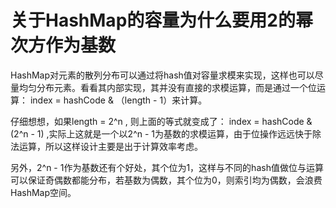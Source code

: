 # 关于HashMap的容量为什么要用2的幂次方作为基数

HashMap对元素的散列分布可以通过将hash值对容量求模来实现，这样也可以尽量均匀分布元素。看看其内部实现，其并没有直接的求模运算，而是通过一个位运算：
index = hashCode & （length - 1）来计算。

仔细想想，如果length = 2^n , 则上面的等式就变成了：
index = hashCode & (2^n - 1) ,实际上这就是一个以2^n - 1为基数的求模运算，由于位操作远远快于除法运算，所以这样设计主要是出于计算效率考虑。

另外，2^n - 1作为基数还有个好处，其个位为1，这样与不同的hash值做位与运算可以保证奇偶数都能分布，若基数为偶数，其个位为0，则索引均为偶数，会浪费HashMap空间。